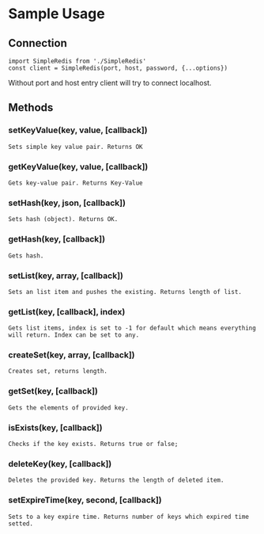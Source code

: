 # Sample Usage

## Connection

```
import SimpleRedis from './SimpleRedis'
const client = SimpleRedis(port, host, password, {...options})
```
Without port and host entry client will try to connect localhost.


## Methods

### setKeyValue(key, value, [callback])
    Sets simple key value pair. Returns OK

### getKeyValue(key, value, [callback])
    Gets key-value pair. Returns Key-Value

### setHash(key, json, [callback])
    Sets hash (object). Returns OK.

### getHash(key, [callback])
    Gets hash.

###  setList(key, array, [callback])
    Sets an list item and pushes the existing. Returns length of list.

### getList(key, [callback], index)
    Gets list items, index is set to -1 for default which means everything will return. Index can be set to any.

### createSet(key, array, [callback])
    Creates set, returns length.

### getSet(key, [callback])
    Gets the elements of provided key.

### isExists(key, [callback])
    Checks if the key exists. Returns true or false;

### deleteKey(key, [callback])
    Deletes the provided key. Returns the length of deleted item.

### setExpireTime(key, second, [callback])
    Sets to a key expire time. Returns number of keys which expired time setted.